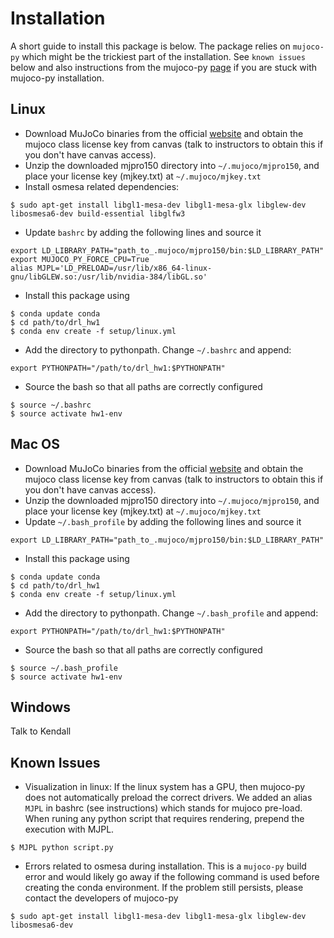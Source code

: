 # Installation

A short guide to install this package is below. The package relies on `mujoco-py` which might be the trickiest part of the installation. See `known issues` below and also instructions from the mujoco-py [page](https://github.com/openai/mujoco-py) if you are stuck with mujoco-py installation.

## Linux

- Download MuJoCo binaries from the official [website](http://www.mujoco.org/) and obtain the mujoco class license key from canvas (talk to instructors to obtain this if you don't have canvas access).
- Unzip the downloaded mjpro150 directory into `~/.mujoco/mjpro150`, and place your license key (mjkey.txt) at `~/.mujoco/mjkey.txt`
- Install osmesa related dependencies:
```
$ sudo apt-get install libgl1-mesa-dev libgl1-mesa-glx libglew-dev libosmesa6-dev build-essential libglfw3
```
- Update `bashrc` by adding the following lines and source it
```
export LD_LIBRARY_PATH="path_to_.mujoco/mjpro150/bin:$LD_LIBRARY_PATH"
export MUJOCO_PY_FORCE_CPU=True
alias MJPL='LD_PRELOAD=/usr/lib/x86_64-linux-gnu/libGLEW.so:/usr/lib/nvidia-384/libGL.so'
```
- Install this package using
```
$ conda update conda
$ cd path/to/drl_hw1
$ conda env create -f setup/linux.yml
```
- Add the directory to pythonpath. Change `~/.bashrc` and append:
```
export PYTHONPATH="/path/to/drl_hw1:$PYTHONPATH"
```
- Source the bash so that all paths are correctly configured
```
$ source ~/.bashrc
$ source activate hw1-env
```

## Mac OS

- Download MuJoCo binaries from the official [website](http://www.mujoco.org/) and obtain the mujoco class license key from canvas (talk to instructors to obtain this if you don't have canvas access).
- Unzip the downloaded mjpro150 directory into `~/.mujoco/mjpro150`, and place your license key (mjkey.txt) at `~/.mujoco/mjkey.txt`
- Update `~/.bash_profile` by adding the following lines and source it
```
export LD_LIBRARY_PATH="path_to_.mujoco/mjpro150/bin:$LD_LIBRARY_PATH"
```
- Install this package using
```
$ conda update conda
$ cd path/to/drl_hw1
$ conda env create -f setup/linux.yml
```
- Add the directory to pythonpath. Change `~/.bash_profile` and append:
```
export PYTHONPATH="/path/to/drl_hw1:$PYTHONPATH"
```
- Source the bash so that all paths are correctly configured
```
$ source ~/.bash_profile
$ source activate hw1-env
```

## Windows

Talk to Kendall

## Known Issues

- Visualization in linux: If the linux system has a GPU, then mujoco-py does not automatically preload the correct drivers. We added an alias `MJPL` in bashrc (see instructions) which stands for mujoco pre-load. When runing any python script that requires rendering, prepend the execution with MJPL.
```
$ MJPL python script.py
```

- Errors related to osmesa during installation. This is a `mujoco-py` build error and would likely go away if the following command is used before creating the conda environment. If the problem still persists, please contact the developers of mujoco-py
```
$ sudo apt-get install libgl1-mesa-dev libgl1-mesa-glx libglew-dev libosmesa6-dev
```
